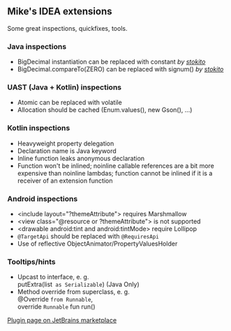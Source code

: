 
## Mike's IDEA extensions

Some great inspections, quickfixes, tools.

  <h3>Java inspections</h3>
  <ul>
    <li>BigDecimal instantiation can be replaced with constant <em>by <a href="http://github.com/stokito/">stokito</a></em></li>
    <li>BigDecimal.compareTo(ZERO) can be replaced with signum() <em>by <a href="http://github.com/stokito/">stokito</a></em></li>
  </ul>

  <h3>UAST (Java + Kotlin) inspections</h3>
  <ul>
    <li>Atomic can be replaced with volatile</li>
    <li>Allocation should be cached (Enum.values(), new Gson(), ...)</li>
  </ul>

  <h3>Kotlin inspections</h3>
  <ul>
    <li>Heavyweight property delegation</li>
    <li>Declaration name is Java keyword</li>
    <li>Inline function leaks anonymous declaration</li>
    <li>Function won't be inlined;
      noinline callable references are a bit more expensive than noinline lambdas;
      function cannot be inlined if it is a receiver of an extension function</li>
  </ul>

  <h3>Android inspections</h3>
  <ul>
    <li>&lt;include layout="?themeAttribute"&gt; requires Marshmallow</li>
    <li>&lt;view class="@resource or ?themeAttribute"&gt; is not supported</li>
    <li>&lt;drawable android:tint and android:tintMode&gt; require Lollipop</li>
    <li><code>@TargetApi</code> should be replaced with <code>@RequiresApi</code></li>
    <li>Use of reflective ObjectAnimator/PropertyValuesHolder</li>
  </ul>

  <h3>Tooltips/hints</h3>
  <ul>
    <li>Upcast to interface, e. g.<br/>putExtra(list<code> as Serializable</code>) (Java Only)</li>
    <li>Method override from superclass, e. g.<br/>@Override <code>from Runnable</code>,<br/>override <code>Runnable</code> fun run()</li>
  </ul>

  [Plugin page on JetBrains marketplace](https://plugins.jetbrains.com/plugin/12690-mike-s-idea-extensions)
